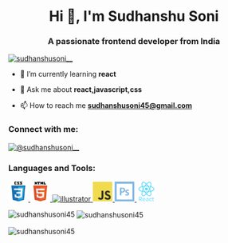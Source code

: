 <h1 align="center">Hi 👋, I'm Sudhanshu Soni</h1>
<h3 align="center">A passionate frontend developer from India</h3>

<p align="left"> <a href="https://twitter.com/sudhanshusoni__" target="blank"><img src="https://img.shields.io/twitter/follow/sudhanshusoni__?logo=twitter&style=for-the-badge" alt="sudhanshusoni__" /></a> </p>

- 🌱 I’m currently learning **react**

- 💬 Ask me about **react,javascript,css**

- 📫 How to reach me **sudhanshusoni45@gmail.com**

<h3 align="left">Connect with me:</h3>
<p align="left">
<a href="https://twitter.com/@sudhanshusoni__" target="blank"><img align="center" src="https://raw.githubusercontent.com/rahuldkjain/github-profile-readme-generator/master/src/images/icons/Social/twitter.svg" alt="@sudhanshusoni__" height="30" width="40" /></a>
</p>

<h3 align="left">Languages and Tools:</h3>
<p align="left"> <a href="https://www.w3schools.com/css/" target="_blank" rel="noreferrer"> <img src="https://raw.githubusercontent.com/devicons/devicon/master/icons/css3/css3-original-wordmark.svg" alt="css3" width="40" height="40"/> </a> <a href="https://www.w3.org/html/" target="_blank" rel="noreferrer"> <img src="https://raw.githubusercontent.com/devicons/devicon/master/icons/html5/html5-original-wordmark.svg" alt="html5" width="40" height="40"/> </a> <a href="https://www.adobe.com/in/products/illustrator.html" target="_blank" rel="noreferrer"> <img src="https://www.vectorlogo.zone/logos/adobe_illustrator/adobe_illustrator-icon.svg" alt="illustrator" width="40" height="40"/> </a> <a href="https://developer.mozilla.org/en-US/docs/Web/JavaScript" target="_blank" rel="noreferrer"> <img src="https://raw.githubusercontent.com/devicons/devicon/master/icons/javascript/javascript-original.svg" alt="javascript" width="40" height="40"/> </a> <a href="https://www.photoshop.com/en" target="_blank" rel="noreferrer"> <img src="https://raw.githubusercontent.com/devicons/devicon/master/icons/photoshop/photoshop-line.svg" alt="photoshop" width="40" height="40"/> </a> <a href="https://reactjs.org/" target="_blank" rel="noreferrer"> <img src="https://raw.githubusercontent.com/devicons/devicon/master/icons/react/react-original-wordmark.svg" alt="react" width="40" height="40"/> </a> </p>

<p><img align="left" src="https://github-readme-stats.vercel.app/api/top-langs?username=sudhanshusoni45&show_icons=true&locale=en&layout=compact" alt="sudhanshusoni45" /></p>


<p>&nbsp;<img align="center" src="https://github-readme-stats.vercel.app/api?username=sudhanshusoni45&show_icons=true&locale=en" alt="sudhanshusoni45" /></p>


<p><img align="center" src="https://github-readme-streak-stats.herokuapp.com/?user=sudhanshusoni45&" alt="sudhanshusoni45" /></p>

